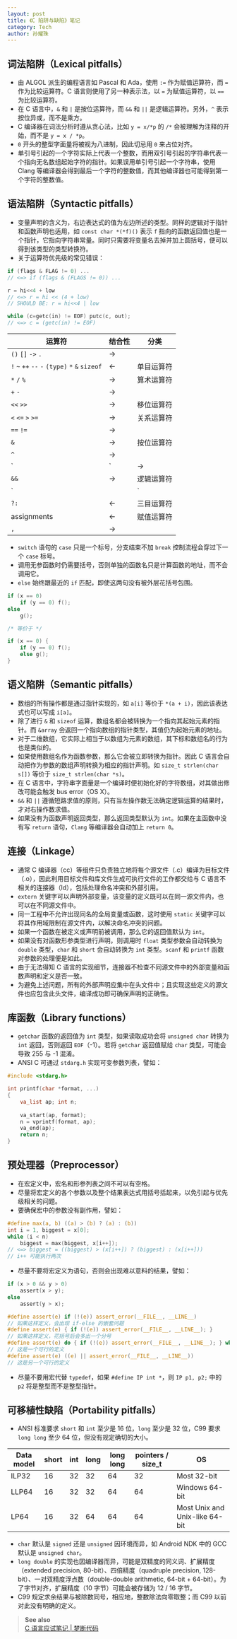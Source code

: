 ```yaml
---
layout: post
title: 《C 陷阱与缺陷》笔记
category: Tech
author: 孙耀珠
---
```


## 词法陷阱（Lexical pitfalls）

- 由 ALGOL 派生的编程语言如 Pascal 和 Ada，使用 `:=` 作为赋值运算符，而 `=` 作为比较运算符。C 语言则使用了另一种表示法，以 `=` 为赋值运算符，以 `==` 为比较运算符。
- 在 C 语言中，`&` 和 `|` 是按位运算符，而 `&&` 和 `||` 是逻辑运算符。另外，`^` 表示按位异或，而不是乘方。
- C 编译器在词法分析时遵从贪心法，比如 `y = x/*p` 的 `/*` 会被理解为注释的开始，而不是 `y = x / *p`。
- `0` 开头的整型字面量将被视为八进制，因此切忌用 `0` 来占位对齐。
- 单引号引起的一个字符实际上代表一个整数，而用双引号引起的字符串代表一个指向无名数组起始字符的指针。如果误用单引号引起一个字符串，使用 Clang 等编译器会得到最后一个字符的整数值，而其他编译器也可能得到第一个字符的整数值。

<!--more-->

## 语法陷阱（Syntactic pitfalls）

- 变量声明的含义为，右边表达式的值为左边所述的类型。同样的逻辑对于指针和函数声明也适用，如 `const char *(*f)()` 表示 `f` 指向的函数返回值也是一个指针，它指向字符串常量。同时只需要将变量名去掉并加上圆括号，便可以得到该类型的类型转换符。
- 关于运算符优先级的常见错误：

```c
if (flags & FLAG != 0) ...
// <=> if (flags & (FLAGS != 0)) ...

r = hi<<4 + low
// <=> r = hi << (4 + low)
// SHOULD BE: r = hi<<4 | low

while (c=getc(in) != EOF) putc(c, out);
// <=> c = (getc(in) != EOF)
```

| 运算符                                      | 结合性  | 分类    |
| ---------------------------------------- | ---- | ----- |
| `()` `[]` `->` `.`                       | →    |       |
| `!` `~` `++` `--` `-` `(type)` `*` `&` `sizeof` | ←    | 单目运算符 |
| `*` `/` `%`                              | →    | 算术运算符 |
| `+` `-`                                  | →    |       |
| `<<` `>>`                                | →    | 移位运算符 |
| `<` `<=` `>` `>=`                        | →    | 关系运算符 |
| `==` `!=`                                | →    |       |
| `&`                                      | →    | 按位运算符 |
| `^`                                      | →    |       |
| `|`                                      | →    |       |
| `&&`                                     | →    | 逻辑运算符 |
| `||`                                     | →    |       |
| `?:`                                     | ←    | 三目运算符 |
| assignments                              | ←    | 赋值运算符 |
| `,`                                      | →    |       |

- `switch` 语句的 `case` 只是一个标号，分支结束不加 `break` 控制流程会穿过下一个 `case` 标号。
- 调用无参函数时仍需要括号，否则单独的函数名只是计算函数的地址，而不会调用它。
- `else` 始终跟最近的 `if` 匹配，即使这两句没有被外层花括号包围。

```c
if (x == 0)
    if (y == 0) f();
else
    g();

/* 等价于 */

if (x == 0) {
    if (y == 0) f();
    else g();
}
```

## 语义陷阱（Semantic pitfalls）

- 数组的所有操作都是通过指针实现的，如 `a[i]` 等价于 `*(a + i)`，因此该表达式也可以写成 `i[a]`。
- 除了进行 `&` 和 `sizeof` 运算，数组名都会被转换为一个指向其起始元素的指针。而 `&array` 会返回一个指向数组的指针类型，其值仍为起始元素的地址。
- 对于二维数组，它实际上相当于以数组为元素的数组，其下标和数组名的行为也是类似的。
- 如果使用数组名作为函数参数，那么它会被立即转换为指针。因此 C 语言会自动把作为参数的数组声明转换为相应的指针声明。如 `size_t strlen(char s[])` 等价于 `size_t strlen(char *s)`。
- 在 C 语言中，字符串字面量是一个编译时便初始化好的字符数组，对其做出修改可能会触发 bus error（OS X）。
- `&&` 和 `||` 遵循短路求值的原则，只有当左操作数无法确定逻辑运算的结果时，才对右操作数求值。
- 如果没有为函数声明返回类型，那么返回类型默认为 `int`。如果在主函数中没有写 `return` 语句，`Clang` 等编译器会自动加上 `return 0`。

## 连接（Linkage）

- 通常 C 编译器（cc）等组件只负责独立地将每个源文件（.c）编译为目标文件（.o），因此利用目标文件和库文件生成可执行文件的工作都交给与 C 语言不相关的连接器（ld），包括处理命名冲突和外部引用。
- `extern` 关键字可以声明外部变量，该变量的定义既可以在同一源文件内，也可以在不同源文件中。
- 同一工程中不允许出现同名的全局变量或函数，这时使用 `static` 关键字可以将其作用域限制在源文件内，以解决命名冲突的问题。
- 如果一个函数在被定义或声明前被调用，那么它的返回值默认为 `int`。
- 如果没有对函数形参类型进行声明，则调用时 `float` 类型参数会自动转换为 `double` 类型，`char` 和 `short` 会自动转换为 `int` 类型。`scanf` 和 `printf` 函数对参数的处理便是如此。
- 由于无法得知 C 语言的实现细节，连接器不检查不同源文件中的外部变量和函数声明和定义是否一致。
- 为避免上述问题，所有的外部声明应集中在头文件中；且实现这些定义的源文件也应包含此头文件，编译成功即可确保声明的正确性。

## 库函数（Library functions）

- `getchar` 函数的返回值为 `int` 类型，如果读取成功会将 `unsigned char` 转换为 `int` 返回，否则返回 `EOF`（-1）。若将 `getchar` 返回值赋给 `char` 类型，可能会导致 255 与 -1 混淆。
- ANSI C 可通过 `stdarg.h` 实现可变参数列表，譬如：

```c
#include <stdarg.h>

int printf(char *format, ...)
{
    va_list ap; int n;
    
    va_start(ap, format);
    n = vprintf(format, ap);
    va_end(ap);
    return n;
}
```

## 预处理器（Preprocessor）

- 在宏定义中，宏名和形参列表之间不可以有空格。
- 尽量将宏定义的各个参数以及整个结果表达式用括号括起来，以免引起与优先级相关的问题。
- 要确保宏中的参数没有副作用，譬如：

```c
#define max(a, b) ((a) > (b) ? (a) : (b))
int i = 1, biggest = x[0];
while (i < n)
    biggest = max(biggest, x[i++]);
// <=> biggest = ((biggest) > (x[i++]) ? (biggest) : (x[i++]))
// i++ 可能执行两次
```

- 尽量不要将宏定义为语句，否则会出现难以意料的结果，譬如：

```c
if (x > 0 && y > 0)
    assert(x > y);
else
    assert(y > x);

#define assert(e) if (!(e)) assert_error(__FILE__, __LINE__)
// 如果这样定义，会出现 if-else 的嵌套问题
#define assert(e) { if (!(e)) assert_error(__FILE__, __LINE__); }
// 如果这样定义，花括号后会多出一个分号
#define assert(e) do { if (!(e)) assert_error(__FILE__, __LINE__); } while (0)
// 这是一个可行的定义
#define assert(e) ((e) || assert_error(__FILE__, __LINE__))
// 这是另一个可行的定义
```

- 尽量不要用宏代替 `typedef`，如果 `#define IP int *`，则 `IP p1, p2;` 中的 `p2` 将是整型而不是整型指针。

## 可移植性缺陷（Portability pitfalls）

- ANSI 标准要求 `short` 和 `int` 至少是 16 位，`long` 至少是 32 位，C99 要求 `long long` 至少 64 位，但没有规定确切的大小。

| Data model | short | int  | long | long long | pointers / size_t | OS                             |
| ---------- | ----- | ---- | ---- | --------- | ----------------- | ------------------------------ |
| ILP32      | 16    | 32   | 32   | 64        | 32                | Most 32-bit                    |
| LLP64      | 16    | 32   | 32   | 64        | 64                | Windows 64-bit                 |
| LP64       | 16    | 32   | 64   | 64        | 64                | Most Unix and Unix-like 64-bit |

- `char` 默认是 `signed` 还是 `unsigned` 因环境而异，如 Android NDK 中的 GCC 默认是 `unsigned char`。
- `long double` 的实现也因编译器而异，可能是双精度的同义词、扩展精度（extended precision, 80-bit）、四倍精度（quadruple precision, 128-bit）、一对双精度浮点数（double-double arithmetic, 64-bit + 64-bit）。为了字节对齐，扩展精度（10 字节）可能会被存储为 12 / 16 字节。
- C99 规定求余结果与被除数同号，相应地，整数除法向零取整；而 C99 以前对此没有明确的定义。

> **See also**  
> [C 语言应试笔记 | 梦断代码](http://blog.zhanghai.me/c-exam-notes/)
